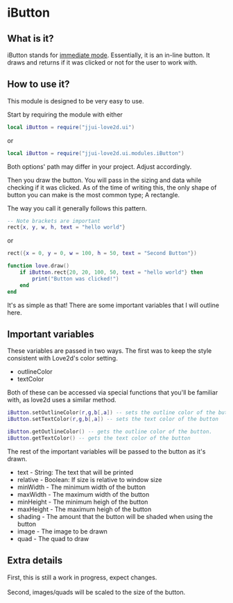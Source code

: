 # iButton

## What is it?
iButton stands for [immediate mode](https://www.wikiwand.com/en/Immediate_mode_(computer_graphics)).  Essentially, it is an in-line button.  It draws and returns if it was clicked or not for the user to work with.

## How to use it?
This module is designed to be very easy to use.

Start by requiring the module with either
```lua
local iButton = require("jjui-love2d.ui")
```
or
```lua
local iButton = require("jjui-love2d.ui.modules.iButton")
```

Both options' path may differ in your project.  Adjust accordingly.

Then you draw the button.  You will pass in the sizing and data while checking if it was clicked.  As of the time of writing this, the only shape of button you can make is the most common type; A rectangle.

The way you call it generally follows this pattern.

```lua
-- Note brackets are important
rect{x, y, w, h, text = "hello world"}
```
or
```lua
rect({x = 0, y = 0, w = 100, h = 50, text = "Second Button"})
```

```lua
function love.draw()
	if iButton.rect{20, 20, 100, 50, text = "hello world"} then
		print("Button was clicked!")
	end
end
```
It's as simple as that!  There are some important variables that I will outline here.

## Important variables
These variables are passed in two ways.  The first was to keep the style consistent with Love2d's color setting.

- outlineColor
- textColor

Both of these can be accessed via special functions that you'll be familiar with, as love2d uses a similar method.

```lua
iButton.setOutlineColor(r,g,b[,a]) -- sets the outline color of the button.
iButton.setTextColor(r,g,b[,a]) -- sets the text color of the button

iButton.getOutlineColor() -- gets the outline color of the button.
iButton.getTextColor() -- gets the text color of the button
```

The rest of the important variables will be passed to the button as it's drawn.

- text - String: The text that will be printed
- relative - Boolean: If size is relative to window size
- minWidth - The minimum width of the button
- maxWidth - The maximum width of the button
- minHeight - The minimum heigh of the button
- maxHeight - The maximum heigh of the button
- shading - The amount that the button will be shaded when using the button
- image - The image to be drawn
- quad - The quad to draw

## Extra details
First, this is still a work in progress, expect changes.<br/><br/>
Second, images/quads will be scaled to the size of the button.